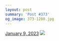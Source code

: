 ```yaml
---
layout: post
summary: 'Post #373'
og_image: 373-1280.jpg
---
```


<p>
  <time>
    <a href="/373">January 9, 2023</a>
  </time>
  <a href="/373">
    <img src="{{ site.assets_url }}/373-640.jpg" srcset="{{ site.assets_url }}/373-320.jpg 320w, {{ site.assets_url }}/373-640.jpg 640w, {{ site.assets_url }}/373-960.jpg 960w, {{ site.assets_url }}/373-1280.jpg 1280w" sizes="(min-width: 700px) 50vw, calc(100vw - 2rem)" />
  </a>
</p>
